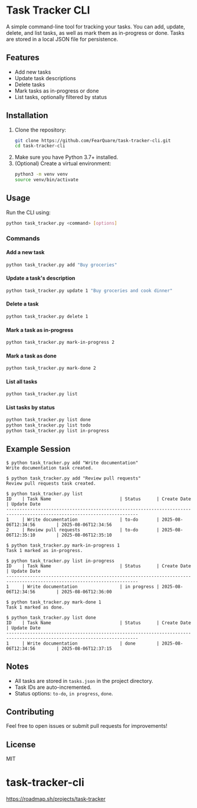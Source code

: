 # Task Tracker CLI

A simple command-line tool for tracking your tasks. You can add, update, delete, and list tasks, as well as mark them as in-progress or done. Tasks are stored in a local JSON file for persistence.

## Features
- Add new tasks
- Update task descriptions
- Delete tasks
- Mark tasks as in-progress or done
- List tasks, optionally filtered by status

## Installation
1. Clone the repository:
   ```sh
   git clone https://github.com/FearQuare/task-tracker-cli.git
   cd task-tracker-cli
   ```
2. Make sure you have Python 3.7+ installed.
3. (Optional) Create a virtual environment:
   ```sh
   python3 -m venv venv
   source venv/bin/activate
   ```

## Usage
Run the CLI using:
```sh
python task_tracker.py <command> [options]
```

### Commands

#### Add a new task
```sh
python task_tracker.py add "Buy groceries"
```

#### Update a task's description
```sh
python task_tracker.py update 1 "Buy groceries and cook dinner"
```

#### Delete a task
```sh
python task_tracker.py delete 1
```

#### Mark a task as in-progress
```sh
python task_tracker.py mark-in-progress 2
```

#### Mark a task as done
```sh
python task_tracker.py mark-done 2
```

#### List all tasks
```sh
python task_tracker.py list
```

#### List tasks by status
```sh
python task_tracker.py list done
python task_tracker.py list todo
python task_tracker.py list in-progress
```

## Example Session
```
$ python task_tracker.py add "Write documentation"
Write documentation task created.

$ python task_tracker.py add "Review pull requests"
Review pull requests task created.

$ python task_tracker.py list
ID    | Task Name                          | Status      | Create Date                | Update Date                
------------------------------------------------------------------------------------------------------------------------
1     | Write documentation                | to-do       | 2025-08-06T12:34:56        | 2025-08-06T12:34:56        
2     | Review pull requests               | to-do       | 2025-08-06T12:35:10        | 2025-08-06T12:35:10        

$ python task_tracker.py mark-in-progress 1
Task 1 marked as in-progress.

$ python task_tracker.py list in-progress
ID    | Task Name                          | Status      | Create Date                | Update Date                
------------------------------------------------------------------------------------------------------------------------
1     | Write documentation                | in progress | 2025-08-06T12:34:56        | 2025-08-06T12:36:00        

$ python task_tracker.py mark-done 1
Task 1 marked as done.

$ python task_tracker.py list done
ID    | Task Name                          | Status      | Create Date                | Update Date                
------------------------------------------------------------------------------------------------------------------------
1     | Write documentation                | done        | 2025-08-06T12:34:56        | 2025-08-06T12:37:15        
```

## Notes
- All tasks are stored in `tasks.json` in the project directory.
- Task IDs are auto-incremented.
- Status options: `to-do`, `in progress`, `done`.

## Contributing
Feel free to open issues or submit pull requests for improvements!

## License
MIT
# task-tracker-cli
https://roadmap.sh/projects/task-tracker
